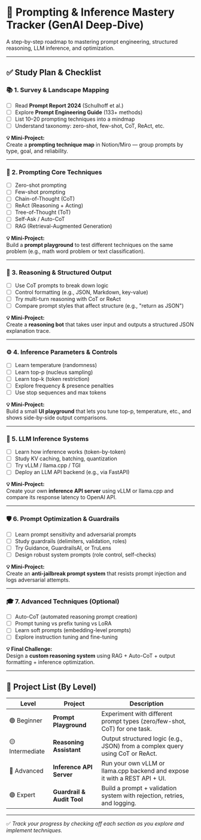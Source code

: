 # 🧠 Prompting & Inference Mastery Tracker (GenAI Deep-Dive)

A step-by-step roadmap to mastering prompt engineering, structured reasoning, LLM inference, and optimization.

---

## ✅ Study Plan & Checklist

### 📚 1. Survey & Landscape Mapping
- [ ] Read **Prompt Report 2024** (Schulhoff et al.)
- [ ] Explore **Prompt Engineering Guide** (133+ methods)
- [ ] List 10–20 prompting techniques into a mindmap
- [ ] Understand taxonomy: zero-shot, few-shot, CoT, ReAct, etc.

**💡 Mini-Project:**  
Create a **prompting technique map** in Notion/Miro — group prompts by type, goal, and reliability.

---

### 🧠 2. Prompting Core Techniques
- [ ] Zero-shot prompting
- [ ] Few-shot prompting
- [ ] Chain-of-Thought (CoT)
- [ ] ReAct (Reasoning + Acting)
- [ ] Tree-of-Thought (ToT)
- [ ] Self-Ask / Auto-CoT
- [ ] RAG (Retrieval-Augmented Generation)

**💡 Mini-Project:**  
Build a **prompt playground** to test different techniques on the same problem (e.g., math word problem or text classification).

---

### 🧾 3. Reasoning & Structured Output
- [ ] Use CoT prompts to break down logic
- [ ] Control formatting (e.g., JSON, Markdown, key-value)
- [ ] Try multi-turn reasoning with CoT or ReAct
- [ ] Compare prompt styles that affect structure (e.g., "return as JSON")

**💡 Mini-Project:**  
Create a **reasoning bot** that takes user input and outputs a structured JSON explanation trace.

---

### ⚙️ 4. Inference Parameters & Controls
- [ ] Learn temperature (randomness)
- [ ] Learn top-p (nucleus sampling)
- [ ] Learn top-k (token restriction)
- [ ] Explore frequency & presence penalties
- [ ] Use stop sequences and max tokens

**💡 Mini-Project:**  
Build a small **UI playground** that lets you tune top-p, temperature, etc., and shows side-by-side output comparisons.

---

### 🚀 5. LLM Inference Systems
- [ ] Learn how inference works (token-by-token)
- [ ] Study KV caching, batching, quantization
- [ ] Try vLLM / llama.cpp / TGI
- [ ] Deploy an LLM API backend (e.g., via FastAPI)

**💡 Mini-Project:**  
Create your own **inference API server** using vLLM or llama.cpp and compare its response latency to OpenAI API.

---

### 🛡️ 6. Prompt Optimization & Guardrails
- [ ] Learn prompt sensitivity and adversarial prompts
- [ ] Study guardrails (delimiters, validation, roles)
- [ ] Try Guidance, GuardrailsAI, or TruLens
- [ ] Design robust system prompts (role control, self-checks)

**💡 Mini-Project:**  
Create an **anti-jailbreak prompt system** that resists prompt injection and logs adversarial attempts.

---

### 🎓 7. Advanced Techniques (Optional)
- [ ] Auto-CoT (automated reasoning prompt creation)
- [ ] Prompt tuning vs prefix tuning vs LoRA
- [ ] Learn soft prompts (embedding-level prompts)
- [ ] Explore instruction tuning and fine-tuning

**💡 Final Challenge:**  
Design a **custom reasoning system** using RAG + Auto-CoT + output formatting + inference optimization.

---

## 🧪 Project List (By Level)

| Level | Project | Description |
|-------|---------|-------------|
| 🟢 Beginner | **Prompt Playground** | Experiment with different prompt types (zero/few-shot, CoT) for one task. |
| 🟡 Intermediate | **Reasoning Assistant** | Output structured logic (e.g., JSON) from a complex query using CoT or ReAct. |
| 🔵 Advanced | **Inference API Server** | Run your own vLLM or llama.cpp backend and expose it with a REST API + UI. |
| 🟣 Expert | **Guardrail & Audit Tool** | Build a prompt + validation system with rejection, retries, and logging. |

---

✅ *Track your progress by checking off each section as you explore and implement techniques.*
